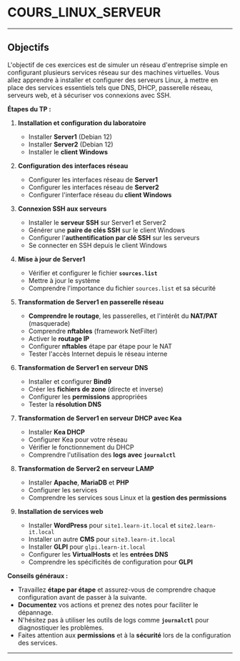# COURS_LINUX_SERVEUR

---

## **Objectifs**

L'objectif de ces exercices est de simuler un réseau d'entreprise simple en configurant plusieurs services réseau sur des machines virtuelles. Vous allez apprendre à installer et configurer des serveurs Linux, à mettre en place des services essentiels tels que DNS, DHCP, passerelle réseau, serveurs web, et à sécuriser vos connexions avec SSH.

**Étapes du TP :**

1. **Installation et configuration du laboratoire**

   - Installer **Server1** (Debian 12)
   - Installer **Server2** (Debian 12)
   - Installer le **client Windows**

2. **Configuration des interfaces réseau**

   - Configurer les interfaces réseau de **Server1**
   - Configurer les interfaces réseau de **Server2**
   - Configurer l'interface réseau du **client Windows**

3. **Connexion SSH aux serveurs**

   - Installer le **serveur SSH** sur Server1 et Server2
   - Générer une **paire de clés SSH** sur le client Windows
   - Configurer l'**authentification par clé SSH** sur les serveurs
   - Se connecter en SSH depuis le client Windows

4. **Mise à jour de Server1**

   - Vérifier et configurer le fichier **`sources.list`**
   - Mettre à jour le système
   - Comprendre l'importance du fichier `sources.list` et sa sécurité

5. **Transformation de Server1 en passerelle réseau**

   - **Comprendre le routage**, les passerelles, et l'intérêt du **NAT/PAT** (masquerade)
   - Comprendre **nftables** (framework NetFilter)
   - Activer le **routage IP**
   - Configurer **nftables** étape par étape pour le NAT
   - Tester l'accès Internet depuis le réseau interne

6. **Transformation de Server1 en serveur DNS**

   - Installer et configurer **Bind9**
   - Créer les **fichiers de zone** (directe et inverse)
   - Configurer les **permissions** appropriées
   - Tester la **résolution DNS**

7. **Transformation de Server1 en serveur DHCP avec Kea**

   - Installer **Kea DHCP**
   - Configurer Kea pour votre réseau
   - Vérifier le fonctionnement du DHCP
   - Comprendre l'utilisation des **logs avec `journalctl`**

8. **Transformation de Server2 en serveur LAMP**

   - Installer **Apache**, **MariaDB** et **PHP**
   - Configurer les services
   - Comprendre les services sous Linux et la **gestion des permissions**

9. **Installation de services web**

   - Installer **WordPress** pour `site1.learn-it.local` et `site2.learn-it.local`
   - Installer un autre **CMS** pour `site3.learn-it.local`
   - Installer **GLPI** pour `glpi.learn-it.local`
   - Configurer les **VirtualHosts** et les **entrées DNS**
   - Comprendre les spécificités de configuration pour **GLPI**

**Conseils généraux :**

- Travaillez **étape par étape** et assurez-vous de comprendre chaque configuration avant de passer à la suivante.
- **Documentez** vos actions et prenez des notes pour faciliter le dépannage.
- N'hésitez pas à utiliser les outils de logs comme **`journalctl`** pour diagnostiquer les problèmes.
- Faites attention aux **permissions** et à la **sécurité** lors de la configuration des services.

---

